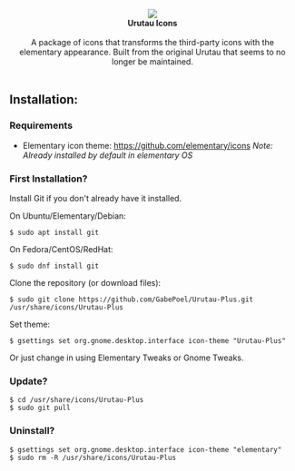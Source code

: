 <p align="center">
  <img src="https://raw.githubusercontent.com/btd1337/elementary-full-icon-theme/master/logo.png"><br>
  <b>Urutau Icons</b><br><br>
  A package of icons that transforms the third-party icons with the elementary appearance. Built from the original Urutau that seems to no longer be maintained.<br><br>
</p>

## Installation:

### Requirements

 - Elementary icon theme: https://github.com/elementary/icons _Note: Already installed by default in elementary OS_

### First Installation?

Install Git if you don't already have it installed.

On Ubuntu/Elementary/Debian:

    $ sudo apt install git

On Fedora/CentOS/RedHat:

    $ sudo dnf install git

Clone the repository (or download files):  

    $ sudo git clone https://github.com/GabePoel/Urutau-Plus.git /usr/share/icons/Urutau-Plus

Set theme:  

    $ gsettings set org.gnome.desktop.interface icon-theme "Urutau-Plus"

Or just change in using Elementary Tweaks or Gnome Tweaks.

### Update?

    $ cd /usr/share/icons/Urutau-Plus
    $ sudo git pull

### Uninstall?

    $ gsettings set org.gnome.desktop.interface icon-theme "elementary"
    $ sudo rm -R /usr/share/icons/Urutau-Plus
